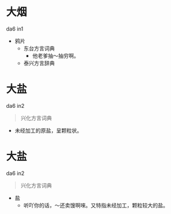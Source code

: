 # 大烟
da6 in1
+ 鸦片
  * 东台方言词典
    - 他老爹抽～抽穷啊。
  * 泰兴方言辞典

# 大盐
da6 in2
> 兴化方言词典
- 未经加工的原盐，呈颗粒状。

# 大盐
da6 in2
> 兴化方言词典
- 盐
  - 听吖你的话，～还卖馊啊唻。又特指未经加工，颗粒较大的盐。
